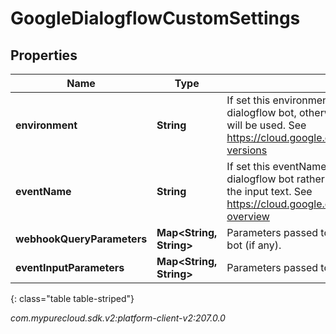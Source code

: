 # GoogleDialogflowCustomSettings


## Properties

| Name | Type | Description | Notes |
| ------------ | ------------- | ------------- | ------------- |
| **environment** | **String** | If set this environment will be used to initiate the dialogflow bot, otherwise the default configuration will be used.  See https://cloud.google.com/dialogflow/docs/agents-versions |  [optional] |
| **eventName** | **String** | If set this eventName will be used to initiate the dialogflow bot rather than language processing on the input text.  See https://cloud.google.com/dialogflow/es/docs/events-overview |  [optional] |
| **webhookQueryParameters** | **Map&lt;String, String&gt;** | Parameters passed to the fulfillment webhook of the bot (if any). |  [optional] |
| **eventInputParameters** | **Map&lt;String, String&gt;** | Parameters passed to the event input of the bot. |  [optional] |
{: class="table table-striped"}




_com.mypurecloud.sdk.v2:platform-client-v2:207.0.0_
